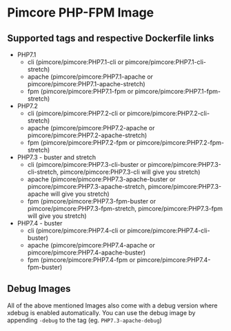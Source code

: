 # Pimcore PHP-FPM Image

## Supported tags and respective Dockerfile links
 - PHP7.1
    - cli (pimcore/pimcore:PHP7.1-cli or pimcore/pimcore:PHP7.1-cli-stretch)
    - apache (pimcore/pimcore:PHP7.1-apache or pimcore/pimcore:PHP7.1-apache-stretch)
    - fpm (pimcore/pimcore:PHP7.1-fpm or pimcore/pimcore:PHP7.1-fpm-stretch)
 - PHP7.2
    - cli (pimcore/pimcore:PHP7.2-cli or pimcore/pimcore:PHP7.2-cli-stretch)
    - apache (pimcore/pimcore:PHP7.2-apache or pimcore/pimcore:PHP7.2-apache-stretch)
    - fpm (pimcore/pimcore:PHP7.2-fpm or pimcore/pimcore:PHP7.2-fpm-stretch)
 - PHP7.3 - buster and stretch
    - cli (pimcore/pimcore:PHP7.3-cli-buster or pimcore/pimcore:PHP7.3-cli-stretch, pimcore/pimcore:PHP7.3-cli will give you stretch)
    - apache (pimcore/pimcore:PHP7.3-apache-buster or pimcore/pimcore:PHP7.3-apache-stretch, pimcore/pimcore:PHP7.3-apache will give you stretch)
    - fpm (pimcore/pimcore:PHP7.3-fpm-buster or pimcore/pimcore:PHP7.3-fpm-stretch, pimcore/pimcore:PHP7.3-fpm will give you stretch)
 - PHP7.4 - buster
    - cli (pimcore/pimcore:PHP7.4-cli or pimcore/pimcore:PHP7.4-cli-buster)
    - apache (pimcore/pimcore:PHP7.4-apache or pimcore/pimcore:PHP7.4-apache-buster)
    - fpm (pimcore/pimcore:PHP7.4-fpm or pimcore/pimcore:PHP7.4-fpm-buster)

## Debug Images
All of the above mentioned Images also come with a debug version where xdebug is enabled automatically. You can use the debug image by appending `-debug` to the tag (eg. `PHP7.3-apache-debug`)
